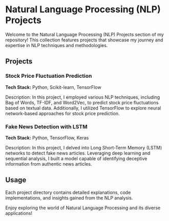 # Natural Language Processing (NLP) Projects

Welcome to the Natural Language Processing (NLP) Projects section of my repository! This collection features projects that showcase my journey and expertise in NLP techniques and methodologies.

## Projects

### Stock Price Fluctuation Prediction

**Tech Stack:** Python, Scikit-learn, TensorFlow

Description: In this project, I employed various NLP techniques, including Bag of Words, TF-IDF, and Word2Vec, to predict stock price fluctuations based on textual data. Additionally, I utilized TensorFlow to explore neural network-based approaches for stock price prediction.

### Fake News Detection with LSTM

**Tech Stack:** Python, TensorFlow, Keras

Description: In this project, I delved into Long Short-Term Memory (LSTM) networks to detect fake news articles. Leveraging deep learning and sequential analysis, I built a model capable of identifying deceptive information from authentic news articles.

## Usage

Each project directory contains detailed explanations, code implementations, and insights gained from the NLP analysis.

Enjoy exploring the world of Natural Language Processing and its diverse applications!
